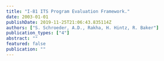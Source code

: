 ```yaml
---
title: "I-81 ITS Program Evaluation Framework."
date: 2003-01-01
publishDate: 2019-11-25T21:06:43.835114Z
authors: ["S. Schroeder, A.D., Rakha, H. Hintz, R. Baker"]
publication_types: ["4"]
abstract: ""
featured: false
publication: ""
---
```


